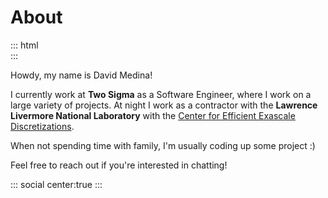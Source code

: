 # About

::: html
<br />
:::

Howdy, my name is David Medina!

I currently work at **Two Sigma** as a Software Engineer, where I work on a large variety of projects.
At night I work as a contractor with the **Lawrence Livermore National Laboratory** with the [Center for Efficient Exascale Discretizations](http://ceed.exascaleproject.org/).

When not spending time with family, I'm usually coding up some project :)

Feel free to reach out if you're interested in chatting!

::: social center:true
:::

